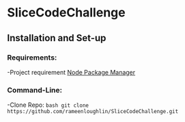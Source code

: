 # SliceCodeChallenge

## Installation and Set-up

### Requirements:
-Project requirement [Node Package Manager](https://nodejs.org/en/download/)

### Command-Line:
-Clone Repo:   ```bash git clone https://github.com/rameenloughlin/SliceCodeChallenge.git ```
